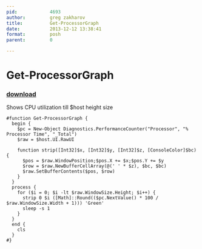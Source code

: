 ```yaml
---
pid:            4693
author:         greg zakharov
title:          Get-ProcessorGraph
date:           2013-12-12 13:38:41
format:         posh
parent:         0

---
```


# Get-ProcessorGraph

### [download](//scripts/4693.ps1)

Shows CPU utilization till $host height size

```posh
#function Get-ProcessorGraph {
  begin {
    $pc = New-Object Diagnostics.PerformanceCounter("Processor", "% Processor Time", "_Total")
    $raw = $host.UI.RawUI
    
    function strip([Int32]$x, [Int32]$y, [Int32]$z, [ConsoleColor]$bc) {
      $pos = $raw.WindowPosition;$pos.X += $x;$pos.Y += $y
      $row = $raw.NewBufferCellArray(@(' ' * $z), $bc, $bc)
      $raw.SetBufferContents($pos, $row)
    }
  }
  process {
    for ($i = 0; $i -lt $raw.WindowSize.Height; $i++) {
      strip 0 $i ([Math]::Round(($pc.NextValue() * 100 / $raw.WindowSize.Width + 1))) 'Green'
      sleep -s 1
    }
  }
  end {
    cls
  }
#}

```
